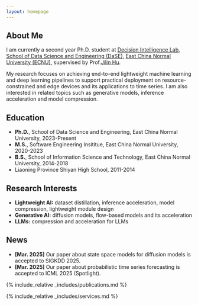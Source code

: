 ```yaml
---
layout: homepage
---
```


## About Me

I am currently a second year Ph.D. student at [Decision Intelligence Lab](https://decisionintelligence.github.io/), [School of Data Science and Engineering (DaSE)](https://dase.ecnu.edu.cn/), [East China Normal University (ECNU)](https://www.ecnu.edu.cn/), supervised by Prof.[Jilin Hu](https://hujilin1229.github.io/). 

My research focuses on achieving end-to-end lightweight machine learning and deep learning pipelines to support practical deployment on resource-constrained and edge devices and its applications to time series. I am also interested in related topics such as generative models, inference acceleration and model compression.

## Education
- **Ph.D.**, School of Data Science and Engineering, East China Normal University, 2023-Present
- **M.S.**, Software Engineering Insititue, East China Normal University, 2020-2023
- **B.S.**, School of Information Science and Technology, East China Normal University, 2014-2018
- Liaoning Province Shiyan High School, 2011-2014


## Research Interests

- **Lightweight AI:** dataset distillation, inference acceleration, model compression, lightweight module design
- **Generative AI:**  diffusion models, flow-based models and its acceleration
- **LLMs:** compression and acceleration for LLMs

## News

- **[Mar. 2025]** Our paper about state space models for diffusion models is accepted to SIGKDD 2025.
- **[Mar. 2025]** Our paper about probabilistic time series forecasting is accepted to ICML 2025 (Spotlight).


{% include_relative _includes/publications.md %}

{% include_relative _includes/services.md %}
